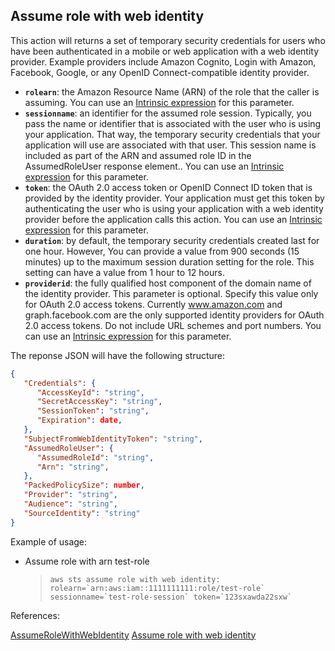 ## Assume role with web identity

This action will returns a set of temporary security credentials for users who have been authenticated in a mobile or web application with a web identity provider. Example providers include Amazon Cognito, Login with Amazon, Facebook, Google, or any OpenID Connect-compatible identity provider.

- **`rolearn`**: the Amazon Resource Name (ARN) of the role that the caller is assuming. You can use an [Intrinsic expression](https://github.com/DasAng/phobo-release/blob/master/docs/intrinsic_expression.md) for this parameter.
- **`sessionname`**: an identifier for the assumed role session. Typically, you pass the name or identifier that is associated with the user who is using your application. That way, the temporary security credentials that your application will use are associated with that user. This session name is included as part of the ARN and assumed role ID in the AssumedRoleUser response element.. You can use an [Intrinsic expression](https://github.com/DasAng/phobo-release/blob/master/docs/intrinsic_expression.md) for this parameter.
- **`token`**: the OAuth 2.0 access token or OpenID Connect ID token that is provided by the identity provider. Your application must get this token by authenticating the user who is using your application with a web identity provider before the application calls this action. You can use an [Intrinsic expression](https://github.com/DasAng/phobo-release/blob/master/docs/intrinsic_expression.md) for this parameter.
- **`duration`**: by default, the temporary security credentials created last for one hour. However, You can provide a value from 900 seconds (15 minutes) up to the maximum session duration setting for the role. This setting can have a value from 1 hour to 12 hours.
- **`providerid`**: the fully qualified host component of the domain name of the identity provider. This parameter is optional. Specify this value only for OAuth 2.0 access tokens. Currently www.amazon.com and graph.facebook.com are the only supported identity providers for OAuth 2.0 access tokens. Do not include URL schemes and port numbers. You can use an [Intrinsic expression](https://github.com/DasAng/phobo-release/blob/master/docs/intrinsic_expression.md) for this parameter.

The reponse JSON will have the following structure:

```json
{
   "Credentials": {
      "AccessKeyId": "string",
      "SecretAccessKey": "string",
      "SessionToken": "string",
      "Expiration": date,
   },
   "SubjectFromWebIdentityToken": "string",
   "AssumedRoleUser": {
      "AssumedRoleId": "string",
      "Arn": "string",
   },
   "PackedPolicySize": number,
   "Provider": "string",
   "Audience": "string",
   "SourceIdentity": "string"
}
```

Example of usage:

- Assume role with arn test-role

    > ``aws sts assume role with web identity: rolearn=`arn:aws:iam::1111111111:role/test-role` sessionname=`test-role-session` token=`123sxawda22sxw` ``

References:

[AssumeRoleWithWebIdentity](https://docs.aws.amazon.com/STS/latest/APIReference/API_AssumeRoleWithWebIdentity.html)
[Assume role with web identity](https://github.com/DasAng/phobo-release/blob/master/docs/aws_sts_actions.md#assume-role-with-web-identity)